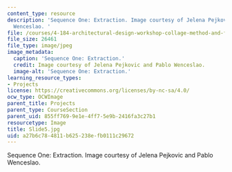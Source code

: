 ```yaml
---
content_type: resource
description: 'Sequence One: Extraction. Image courtesy of Jelena Pejkovic and Pablo
  Wenceslao. '
file: /courses/4-184-architectural-design-workshop-collage-method-and-form-spring-2004/a27b6c784811b625238efb0111c29672_Slide5.jpg
file_size: 26461
file_type: image/jpeg
image_metadata:
  caption: 'Sequence One: Extraction.'
  credit: Image courtesy of Jelena Pejkovic and Pablo Wenceslao.
  image-alt: 'Sequence One: Extraction.'
learning_resource_types:
- Projects
license: https://creativecommons.org/licenses/by-nc-sa/4.0/
ocw_type: OCWImage
parent_title: Projects
parent_type: CourseSection
parent_uid: 855ff769-9e1e-4ff7-5e9b-2416fa3c27b1
resourcetype: Image
title: Slide5.jpg
uid: a27b6c78-4811-b625-238e-fb0111c29672
---
```

Sequence One: Extraction. Image courtesy of Jelena Pejkovic and Pablo Wenceslao. 